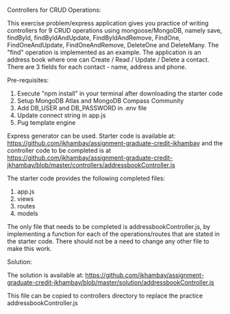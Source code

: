 Controllers for CRUD Operations:

This exercise problem/express application gives you practice of writing controllers for 9 CRUD operations using mongoose/MongoDB, namely save, findById, findByIdAndUpdate, FindByIdAndRemove, FindOne, FindOneAndUpdate, FindOneAndRemove, DeleteOne and DeleteMany. The "find" operation is implemented as an example. The application is an address book where one can Create / Read / Update / Delete a contact. There are 3 fields for each contact - name, address and phone.

Pre-requisites:
1.	Execute "npm install" in your terminal after downloading the starter code
2.	Setup MongoDB Atlas and MongoDB Compass Community
3.	Add DB_USER and DB_PASSWORD in .env file
4.	Update connect string in app.js
5.	Pug template engine

Express generator can be used. Starter code is available at: https://github.com/jkhambay/assignment-graduate-credit-jkhambay and the controller code to be completed is at https://github.com/jkhambay/assignment-graduate-credit-jkhambay/blob/master/controllers/addressbookController.js

The starter code provides the following completed files: 
1.	app.js
2.	views
3.	routes
4.	models

The only file that needs to be completed is addressbookController.js, by implementing a function for each of the operations/routes that are stated in the starter code. There should not be a need to change any other file to make this work.

Solution:

The solution is available at: https://github.com/jkhambay/assignment-graduate-credit-jkhambay/blob/master/solution/addressbookController.js

This file can be copied to controllers directory to replace the practice addressbookController.js